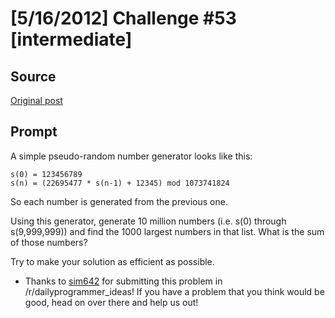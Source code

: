 # [5/16/2012] Challenge #53 [intermediate]

## Source

[Original post](https://old.reddit.com/r/dailyprogrammer/comments/tpxqc/5162012_challenge_53_intermediate/)

## Prompt

A simple pseudo-random number generator looks like this:

    s(0) = 123456789
    s(n) = (22695477 * s(n-1) + 12345) mod 1073741824

So each number is generated from the previous one.

Using this generator, generate 10 million numbers (i.e. s(0) through s(9,999,999)) and find the 1000 largest numbers in that list. What is the sum of those numbers?

Try to  make your solution as efficient as possible.

* Thanks to [sim642](http://www.reddit.com/user/sim642) for submitting this problem in /r/dailyprogrammer_ideas! If you have a problem that you think would be good, head on over there and help us out!
